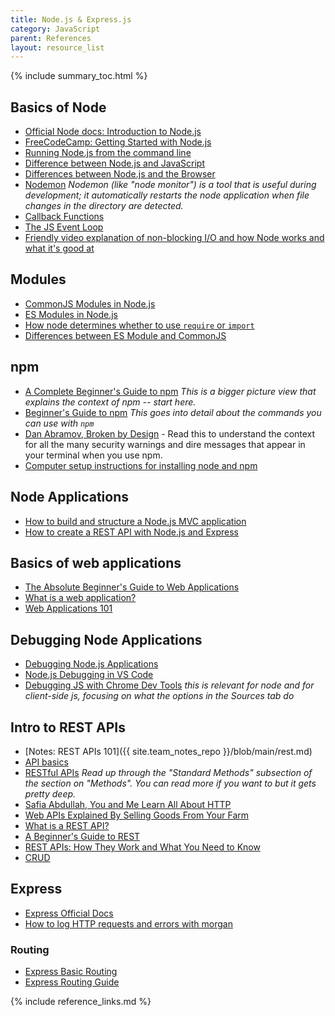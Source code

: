 ```yaml
---
title: Node.js & Express.js
category: JavaScript
parent: References
layout: resource_list
---
```


{% include summary_toc.html %}

## Basics of Node

- [Official Node docs: Introduction to Node.js](https://nodejs.org/en/learn/getting-started/introduction-to-nodejs)
- [FreeCodeCamp: Getting Started with Node.js](https://www.freecodecamp.org/news/introduction-to-nodejs/)
- [Running Node.js from the command line](https://nodejs.org/en/learn/command-line/run-nodejs-scripts-from-the-command-line)
- [Difference between Node.js and JavaScript](https://www.geeksforgeeks.org/difference-between-node-js-and-javascript/)
- [Differences between Node.js and the Browser](https://nodejs.org/en/learn/getting-started/differences-between-nodejs-and-the-browser)
- [Nodemon](https://nodemon.io/) _Nodemon (like "node monitor") is a tool that is useful during development; it automatically restarts the node application when file changes in the directory are detected._
- [Callback Functions](https://developer.mozilla.org/en-US/docs/Glossary/Callback_function)
- [The JS Event Loop](https://www.youtube.com/watch?v=8aGhZQkoFbQ)
- [Friendly video explanation of non-blocking I/O and how Node works and what it's good at](https://www.youtube.com/watch?v=wB9tIg209-8)

## Modules

- [CommonJS Modules in Node.js](https://nodejs.org/docs/latest/api/modules.html#modules-commonjs-modules)
- [ES Modules in Node.js](https://nodejs.org/docs/latest/api/esm.html#modules-ecmascript-modules)
- [How node determines whether to use `require` or `import`](https://nodejs.org/docs/latest/api/packages.html#determining-module-system)
- [Differences between ES Module and CommonJS](https://nodejs.org/docs/latest/api/packages.html#differences-between-es-modules-and-commonjs)

## npm

- [A Complete Beginner's Guide to npm](https://css-tricks.com/a-complete-beginners-guide-to-npm/) _This is a bigger picture view that explains the context of npm -- start here._
- [Beginner's Guide to npm](https://nodesource.com/blog/an-absolute-beginners-guide-to-using-npm/) _This goes into detail about the commands you can use with `npm`_
- [Dan Abramov, Broken by Design](https://overreacted.io/npm-audit-broken-by-design/) - Read this to understand the context for all the many security warnings and dire messages that appear in your terminal when you use npm.
- [Computer setup instructions for installing node and npm](https://momentumlearn.notion.site/Computer-Set-up-Instructions-Linux-Ubuntu-55d2abcc32da444e9664fb82b6a6ec73?pvs=4)

## Node Applications

- [How to build and structure a Node.js MVC application](https://www.sitepoint.com/node-js-mvc-application/)
- [How to create a REST API with Node.js and Express](https://blog.postman.com/how-to-create-a-rest-api-with-node-js-and-express/)

## Basics of web applications

- [The Absolute Beginner's Guide to Web Applications](https://rinaarts.com/the-absolute-beginners-guide-to-web-applications/)
- [What is a web application?](https://developer.mozilla.org/en-US/docs/Learn/Server-side/First_steps/Introduction)
- [Web Applications 101](https://www.robinwieruch.de/web-applications/)

## Debugging Node Applications

- [Debugging Node.js Applications](https://nodejs.org/en/docs/guides/debugging-getting-started/)
- [Node.js Debugging in VS Code](https://code.visualstudio.com/docs/nodejs/nodejs-debugging)
- [Debugging JS with Chrome Dev Tools](https://developer.chrome.com/docs/devtools/javascript) _this is relevant for node and for client-side js, focusing on what the options in the Sources tab do_

## Intro to REST APIs

- [Notes: REST APIs 101]({{ site.team_notes_repo }}/blob/main/rest.md)
- [API basics](https://blog.postman.com/what-are-the-components-of-an-api/)
- [RESTful APIs](https://restful-api-design.readthedocs.io/en/latest/intro.html) _Read up through the "Standard Methods" subsection of the section on "Methods". You can read more if you want to but it gets pretty deep._
- [Safia Abdullah, You and Me Learn All About HTTP](https://dev.to/captainsafia/you-and-me-learn-all-about-http-with-safia-abdalla-3nd0)
- [Web APIs Explained By Selling Goods From Your Farm](https://blog.codeanalogies.com/2018/02/27/web-apis-explained-by-selling-goods-from-your-farm/)
- [What is a REST API?](https://www.youtube.com/watch?v=-mN3VyJuCjM)
- [A Beginner's Guide to REST](https://mlsdev.com/blog/81-a-beginner-s-tutorial-for-understanding-restful-api)
- [REST APIs: How They Work and What You Need to Know](https://blog.hubspot.com/website/what-is-rest-api)
- [CRUD](https://www.postman.com/api-glossary/#crud)

## Express

- [Express Official Docs](https://expressjs.com/)
- [How to log HTTP requests and errors with morgan](https://www.digitalocean.com/community/tutorials/nodejs-getting-started-morgan)

### Routing

- [Express Basic Routing](https://expressjs.com/en/starter/basic-routing.html)
- [Express Routing Guide](https://expressjs.com/en/guide/routing.html)

{% include reference_links.md %}
